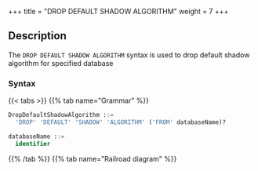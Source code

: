 +++
title = "DROP DEFAULT SHADOW ALGORITHM"
weight = 7
+++

## Description

The `DROP DEFAULT SHADOW ALGORITHM` syntax is used to drop default shadow algorithm for specified database

### Syntax

{{< tabs >}}
{{% tab name="Grammar" %}}
```sql
DropDefaultShadowAlgorithm ::=
  'DROP' 'DEFAULT' 'SHADOW' 'ALGORITHM' ('FROM' databaseName)?

databaseName ::=
  identifier
```
{{% /tab %}}
{{% tab name="Railroad diagram" %}}
<iframe frameborder="0" name="diagram" id="diagram" width="100%" height="100%"></iframe>
{{% /tab %}}
{{< /tabs >}}

### Supplement

- When databaseName is not specified, the default is the currently used DATABASE. If DATABASE is not used, No database selected will be prompted.

### Example

- Drop default shadow algorithm for specified database

```sql
DROP DEFAULT SHADOW ALGORITHM FROM shadow_db;
```

- Drop default shadow algorithm for current database

```sql
DROP DEFAULT SHADOW ALGORITHM;
```

### Reserved word

`DROP`, `DEFAULT`, `SHODOW`, `ALGORITHM`, `FROM`

### Related links

- [Reserved word](/en/reference/distsql/syntax/reserved-word/)
